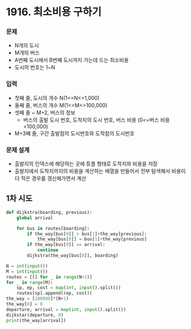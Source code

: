 # 1916. 최소비용 구하기
### 문제
* N개의 도시
* M개의 버스
* A번째 도시에서 B번째 도시까지 가는데 드는 최소비용
* 도시의 번호는 1~N
### 입력
* 첫째 줄, 도시의 개수 N(1<=N<=1,000)
* 둘째 줄, 버스의 개수 M(1<=M<=100,000)
* 셋째 줄 ~ M+2, 버스의 정보
    * 버스의 출발 도시 번호, 도착지의 도시 번호, 버스 비용 (0<=버스 비용<100,000)
* M+3째 줄, 구간 출발점의 도시번호와 도착점의 도시번호
### 문제 설계
* 출발지의 인덱스에 해당하는 곳에 튜플 형태로 도착지와 비용을 저장
* 출발지에서 도착지까지의 비용을 계산하는 배열을 만들어서 전부 탐색해서 비용이 더 적은 경우를 갱신해가면서 계산
## 1차 시도
``` python
def dijkstra(boarding, previous):
    global arrival

    for bus in routes[boarding]:
        if the_way[bus[0]] > bus[1]+the_way[previous]:
            the_way[bus[0]] = bus[1]+the_way[previous]
        if the_way[bus[0]] == arrival:
            continue
        dijkstra(the_way[bus[0]], boarding)

N = int(input())
M = int(input())
routes = [[] for _ in range(N+1)]
for _ in range(M):
    sp, ep, cost = map(int, input().split())
    routes[sp].append((ep, cost))
the_way = [100000]*(N+1)
the_way[0] = 0
departure, arrival = map(int, input().split())
dijkstar(departure, 0)
print(the_way[arrival])
```